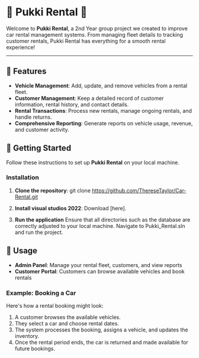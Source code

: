 
# 🚗 Pukki Rental 🚗

Welcome to **Pukki Rental**, a 2nd Year group project we created to improve car rental management systems. From managing fleet details to tracking customer rentals, Pukki Rental has everything for a smooth rental experience!

---

## 🌟 Features

- **Vehicle Management**: Add, update, and remove vehicles from a rental fleet.
- **Customer Management**: Keep a detailed record of customer information, rental history, and contact details.
- **Rental Transactions**: Process new rentals, manage ongoing rentals, and handle returns.
- **Comprehensive Reporting**: Generate reports on vehicle usage, revenue, and customer activity.

## 🚀 Getting Started

Follow these instructions to set up **Pukki Rental** on your local machine.


### Installation

1. **Clone the repository**:
   git clone https://github.com/ThereseTaylor/Car-Rental.git
   
2. **Install visual studios 2022**:
   Download [here].

3. **Run the application**
   Ensure that all directories such as the database are correctly adjusted to your local machine.
   Navigate to Pukki_Rental.sln and run the project.
   

## 🎉 Usage

- **Admin Panel**: Manage your rental fleet, customers, and view reports
- **Customer Portal**: Customers can browse available vehicles and book rentals

### Example: Booking a Car

Here's how a rental booking might look:

1. A customer browses the available vehicles.
2. They select a car and choose rental dates.
3. The system processes the booking, assigns a vehicle, and updates the inventory.
4. Once the rental period ends, the car is returned and made available for future bookings.
